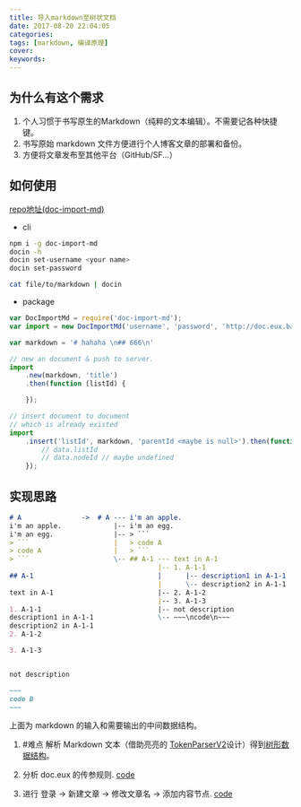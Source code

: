 ```yaml
---
title: 导入markdown至树状文档
date: 2017-08-20 22:04:05
categories:
tags: [markdown, 编译原理]
cover:
keywords:
---
```


## 为什么有这个需求

1. 个人习惯于书写原生的Markdown（纯粹的文本编辑）。不需要记各种快捷键。
2. 书写原始 markdown 文件方便进行个人博客文章的部署和备份。
3. 方便将文章发布至其他平台（GitHub/SF...）

## 如何使用

[repo地址(doc-import-md)](https://github.com/imcuttle/doc-import-md)


- cli

```bash
npm i -g doc-import-md
docin -h
docin set-username <your name>
docin set-password

cat file/to/markdown | docin
```

- package  

```js
var DocImportMd = require('doc-import-md');
var import = new DocImportMd('username', 'password', 'http://doc.eux.baidu.com/');

var markdown = '# hahaha \n## 666\n'

// new an document & push to server.
import
    .new(markdown, 'title')
    .then(function (listId) {

    });

// insert document to document
// which is already existed
import
    .insert('listId', markdown, 'parentId <maybe is null>').then(function (data) {
        // data.listId
        // data.nodeId // maybe undefined
    });

```

## 实现思路

````markdown
# A               ->  # A --- i'm an apple.
i'm an apple.             |-- i'm an egg.
i'm an egg.               |-- > ```
> ```                     |   > code A
> code A                  |   > ``` 
> ```                     \-- ## A-1 --- text in A-1 
                                     |-- 1. A-1-1
## A-1                               |      |-- description1 in A-1-1 
                                     |      \-- description2 in A-1-1
text in A-1                          |-- 2. A-1-2
                                     |-- 3. A-1-3
1. A-1-1                             |-- not description 
description1 in A-1-1                \-- ~~~\ncode\n~~~
description2 in A-1-1
2. A-1-2

3. A-1-3


not description

~~~
code B
~~~
````

上面为 markdown 的输入和需要输出的中间数据结构。

1. #难点 解析 Markdown 文本（借助亮亮的 [TokenParserV2](https://github.com/imcuttle/doc-import-md/blob/master/lib/TokenParser.js)设计）得到[树形数据结构](https://github.com/imcuttle/doc-import-md/blob/master/lib/parser-factory/md-to-tree.js)。

2. 分析 doc.eux 的传参规则. [code](https://github.com/imcuttle/doc-import-md/blob/master/lib/actions.js)

3. 进行 登录 -> 新建文章 -> 修改文章名 -> 添加内容节点. [code](https://github.com/imcuttle/doc-import-md/blob/master/index.js)
